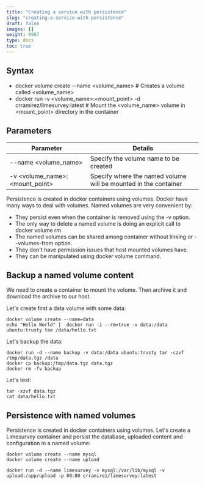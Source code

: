 ```yaml
---
title: "Creating a service with persistence"
slug: "creating-a-service-with-persistence"
draft: false
images: []
weight: 9987
type: docs
toc: true
---
```


## Syntax
 - docker volume create --name <volume_name> # Creates a volume called <volume_name>
 - docker run -v <volume_name>:<mount_point> -d crramirez/limesurvey:latest # Mount the <volume_name> volume in <mount_point> directory in the container


## Parameters
| Parameter | Details |
| --------- | ------- |
| --name <volume_name> | Specify the volume name to be created |
| -v <volume_name>:<mount_point> | Specify where the named volume will be mounted in the container | 


Persistence is created in docker containers using volumes. Docker have many ways to deal with volumes.
Named volumes are very convenient by:
 - They persist even when the container is removed using the -v option.
 - The only way to delete a named volume is doing an explicit call to docker volume rm
 - The named volumes can be shared among container without linking or --volumes-from option.
 - They don't have permission issues that host mounted volumes have.
 - They can be manipulated using docker volume command.


## Backup a named volume content
We need to create a container to mount the volume. Then archive it and download the archive to our host.

Let's create first a data volume with some data:

    docker volume create --name=data
    echo "Hello World" |  docker run -i --rm=true -v data:/data ubuntu:trusty tee /data/hello.txt

Let's backup the data:

    docker run -d --name backup -v data:/data ubuntu:trusty tar -czvf /tmp/data.tgz /data
    docker cp backup:/tmp/data.tgz data.tgz
    docker rm -fv backup

Let's test:

    tar -xzvf data.tgz
    cat data/hello.txt



## Persistence with named volumes
Persistence is created in docker containers using volumes. Let's create a Limesurvey container and persist the database, uploaded content and configuration in a named volume:

<!-- language: lang-bash -->

    docker volume create --name mysql
    docker volume create --name upload
    
    docker run -d --name limesurvey -v mysql:/var/lib/mysql -v upload:/app/upload -p 80:80 crramirez/limesurvey:latest



